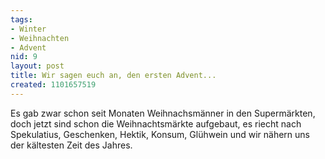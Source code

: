 ```yaml
---
tags:
- Winter
- Weihnachten
- Advent
nid: 9
layout: post
title: Wir sagen euch an, den ersten Advent...
created: 1101657519
---
```

Es gab zwar schon
seit Monaten Weihnachsmänner in den Supermärkten, doch jetzt sind schon
die Weihnachtsmärkte aufgebaut, es riecht nach Spekulatius, Geschenken,
Hektik, Konsum, Glühwein und wir nähern uns der kältesten Zeit des
Jahres.
